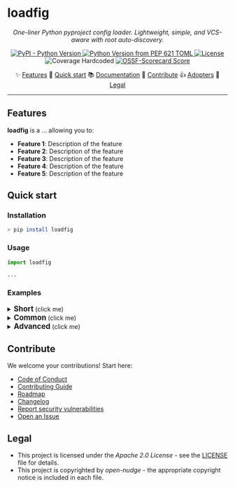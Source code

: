 <!--
SPDX-FileCopyrightText: © 2025 open-nudge <https://github.com/open-nudge>
SPDX-FileContributor: szymonmaszke <github@maszke.co>

SPDX-License-Identifier: Apache-2.0
-->

# loadfig

<!-- mkdocs remove start -->

<!-- vale off -->

<!-- pyml disable-num-lines 30 line-length-->

<p align="center">
    <em>One-liner Python pyproject config loader. Lightweight, simple, and VCS-aware with root auto-discovery.</em>
</p>

<div align="center">

<a href="https://pypi.org/project/loadfig">![PyPI - Python Version](https://img.shields.io/pypi/v/loadfig?style=for-the-badge&label=release&labelColor=grey&color=blue)
</a>
<a href="https://pypi.org/project/loadfig">![Python Version from PEP 621 TOML](https://img.shields.io/python/required-version-toml?tomlFilePath=https%3A%2F%2Fraw.githubusercontent.com%2Fopen-nudge%2Floadfig%2Fmain%2Fpyproject.toml&style=for-the-badge&label=python&labelColor=grey&color=blue)
</a>
<a href="https://opensource.org/licenses/Apache-2.0">![License](https://img.shields.io/badge/License-Apache_2.0-blue?style=for-the-badge)
</a>
<a>![Coverage Hardcoded](https://img.shields.io/badge/coverage-100%25-green?style=for-the-badge)
</a>
<a href="https://scorecard.dev/viewer/?uri=github.com/open-nudge/loadfig">![OSSF-Scorecard Score](https://img.shields.io/ossf-scorecard/github.com/open-nudge/loadfig?style=for-the-badge&label=OSSF)
</a>

</div>

<p align="center">
✨ <a href="#features">Features</a>
🚀 <a href="#quick-start">Quick start</a>
📚 <a href="https://open-nudge.github.io/loadfig">Documentation</a>
🤝 <a href="#contribute">Contribute</a>
👍 <a href="https://github.com/open-nudge/loadfig/blob/main/ADOPTERS.md">Adopters</a>
📜 <a href="#legal">Legal</a>
</p>
<!-- vale on -->

______________________________________________________________________

<!-- mkdocs remove end -->

## Features

__loadfig__ is a … allowing you to:

- __Feature 1__: Description of the feature
- __Feature 2__: Description of the feature
- __Feature 3__: Description of the feature
- __Feature 4__: Description of the feature
- __Feature 5__: Description of the feature

## Quick start

### Installation

```sh
> pip install loadfig
```

### Usage

```python
import loadfig

...
```

### Examples

<details>
  <summary><b><big>Short</big></b> (click me)</summary>
&nbsp;

Description of the example

```python
# Short example
```

</details>

<details>
  <summary><b><big>Common</big></b> (click me)</summary>
&nbsp;

Description of the example

```python
# Common use case
```

</details>

<details>
  <summary><b><big>Advanced</big></b> (click me)</summary>
&nbsp;

Description of the example

```python
# Something advanced and cool
```

</details>

<!-- md-dead-link-check: off -->

<!-- mkdocs remove start -->

## Contribute

We welcome your contributions! Start here:

- [Code of Conduct](/CODE_OF_CONDUCT.md)
- [Contributing Guide](/CONTRIBUTING.md)
- [Roadmap](/ROADMAP.md)
- [Changelog](/CHANGELOG.md)
- [Report security vulnerabilities](/SECURITY.md)
- [Open an Issue](https://github.com/open-nudge/loadfig/issues)

## Legal

- This project is licensed under the _Apache 2.0 License_ - see
    the [LICENSE](/LICENSE.md) file for details.
- This project is copyrighted by _open-nudge_ - the
    appropriate copyright notice is included in each file.

<!-- mkdocs remove end -->

<!-- md-dead-link-check: on -->

